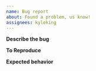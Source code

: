 ```yaml
---
name: Bug report
about: Found a problem, us know!
assignees: kyleking
---
```


**Describe the bug**
<!-- Describe the bug and any other relevant information, such as: `calcipy` version, Operating System Type and Version (MacOS 13.2 vs. Window 8), etc.  -->

**To Reproduce**
<!-- What steps or code snippets can allow someone else to replicate the issue -->

**Expected behavior**
<!-- What did you expect? -->
